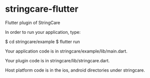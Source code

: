 # stringcare-flutter
Flutter plugin of StringCare

In order to run your application, type:

$ cd stringcare/example
$ flutter run

Your application code is in stringcare/example/lib/main.dart.

Your plugin code is in stringcare/lib/stringcare.dart.

Host platform code is in the ios, android directories under stringcare.